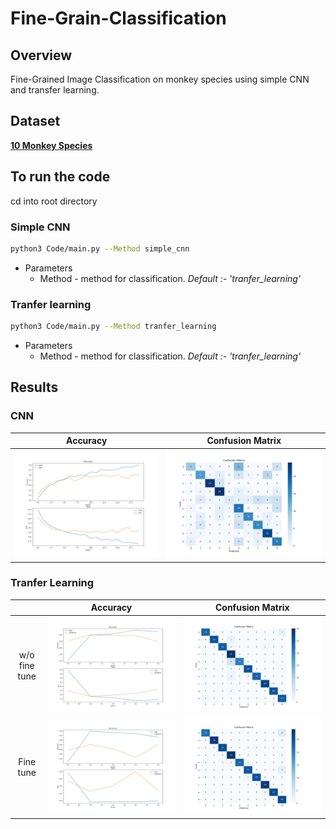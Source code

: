 # Fine-Grain-Classification
## Overview
Fine-Grained Image Classification on monkey species using simple CNN and transfer learning.

## Dataset
[**10 Monkey Species**](https://www.kaggle.com/slothkong/10-monkey-species/home)

## To run the code
cd into root directory
### Simple CNN
```bash
python3 Code/main.py --Method simple_cnn
```
-  Parameters  
    - Method - method for classification. *Default :- 'tranfer_learning'*

### Tranfer learning
```bash
python3 Code/main.py --Method tranfer_learning
```
-  Parameters  
    - Method - method for classification. *Default :- 'tranfer_learning'*

## Results
### CNN
Accuracy | Confusion Matrix
:-:|:-:
![env](./Results/cnn_acc.png) | ![env](./Results/cnn_cm.png) 

### Tranfer Learning
 &nbsp; | Accuracy | Confusion Matrix
:-:|:-:|:-:
| w/o fine tune     |![env](./Results/tl_acc.png) | ![env](./Results/tf_cm.png) 
| Fine tune |![env](./Results/tl_acc_ft.png) | ![env](./Results/tf_cm_ft.png) 
